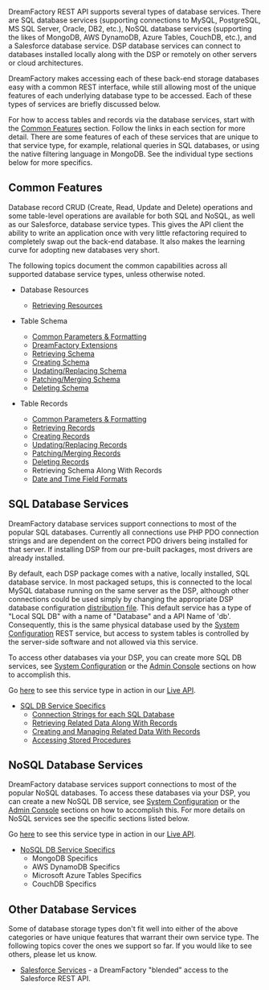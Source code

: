 DreamFactory REST API supports several types of database services. There are SQL database services (supporting connections to MySQL, PostgreSQL, MS SQL Server, Oracle, DB2, etc.), NoSQL database services (supporting the likes of MongoDB, AWS DynamoDB, Azure Tables, CouchDB, etc.), and a Salesforce database service. DSP database services can connect to databases installed locally along with the DSP or remotely on other servers or cloud architectures.

DreamFactory makes accessing each of these back-end storage databases easy with a common REST interface, while still allowing most of the unique features of each underlying database type to be accessed. Each of these types of services are briefly discussed below.

For how to access tables and records via the database services, start with the [Common Features](#common) section. Follow the links in each section for more detail. There are some features of each of these services that are unique to that service type, for example, relational queries in SQL databases, or using the native filtering language in MongoDB. See the individual type sections below for more specifics.

## <a name="common"></a>Common Features

Database record CRUD (Create, Read, Update and Delete) operations and some table-level operations are available for both SQL and NoSQL, as well as our Salesforce, database service types. This gives the API client the ability to write an application once with very little refactoring required to completely swap out the back-end database. It also makes the learning curve for adopting new databases very short.

The following topics document the common capabilities across all supported database service types, unless otherwise noted.

* Database Resources
  * [Retrieving Resources](Database-Resources)

* Table Schema
  * [Common Parameters & Formatting](Database-Schema)
  * [DreamFactory Extensions](Database-Schema#extensions)
  * [Retrieving Schema](Database-Retrieving-Schema)
  * [Creating Schema](Database-Creating-Schema)
  * [Updating/Replacing Schema](Database-Updating-Schema)
  * [Patching/Merging Schema](Database-Patching-Schema)
  * [Deleting Schema](Database-Deleting-Schema)

* Table Records
  * [Common Parameters & Formatting](Database-Records)
  * [Retrieving Records](Database-Retrieving-Records)
  * [Creating Records](Database-Creating-Records)
  * [Updating/Replacing Records](Database-Updating-Records)
  * [Patching/Merging Records](Database-Patching-Records)
  * [Deleting Records](Database-Deleting-Records)
  * Retrieving Schema Along With Records
  * [Date and Time Field Formats](Database-Date-Time-Formats)


## <a name="sql"></a>SQL Database Services

DreamFactory database services support connections to most of the popular SQL databases. Currently all connections use PHP PDO connection strings and are dependent on the correct PDO drivers being installed for that server. If installing DSP from our pre-built packages, most drivers are already installed.

By default, each DSP package comes with a native, locally installed, SQL database service. In most packaged setups, this is connected to the local MySQL database running on the same server as the DSP, although other connections could be used simply by changing the appropriate DSP database configuration [distribution file](https://github.com/dreamfactorysoftware/dsp-core/blob/master/config/database.config.php-dist). This default service has a type of "Local SQL DB" with a name of "Database" and a API Name of 'db'. Consequently, this is the same physical database used by the [System Configuration](System-Configuration) REST service, but access to system tables is controlled by the server-side software and not allowed via this service.

To access other databases via your DSP, you can create more SQL DB services, see [System Configuration](System-Configuration) or the [Admin Console](Services) sections on how to accomplish this.

Go [here](https://dsp-sandman1.cloud.dreamfactory.com/swagger/#!/db) to see this service type in action in our [Live API](Admin-Console-api-sdk).

* [SQL DB Service Specifics](SQL-Database-Services)
  * [Connection Strings for each SQL Database](SQL-Connections)
  * [Retrieving Related Data Along With Records](SQL-Related-Data)
  * [Creating and Managing Related Data With Records](SQL-Related-Data)
  * [Accessing Stored Procedures](SQL-Stored-Procedures)


## <a name="nosql"></a>NoSQL Database Services

DreamFactory database services support connections to most of the popular NoSQL databases. To access these databases via your DSP, you can create a new NoSQL DB service, see [System Configuration](System-Configuration) or the [Admin Console](Services) sections on how to accomplish this. For more details on NoSQL services see the specific sections listed below.

Go [here](https://dsp-sandman1.cloud.dreamfactory.com/swagger/#!/mongodb) to see this service type in action in our [Live API](Admin-Console-api-sdk).

* [NoSQL DB Service Specifics](NoSQL-Database-Services)
  * MongoDB Specifics
  * AWS DynamoDB Specifics
  * Microsoft Azure Tables Specifics
  * CouchDB Specifics


## <a name="others"></a>Other Database Services

Some of database storage types don't fit well into either of the above categories or have unique features that warrant their own service type. The following topics cover the ones we support so far. If you would like to see others, please let us know.

* [Salesforce Services](Salesforce-Services) - a DreamFactory "blended" access to the Salesforce REST API.
